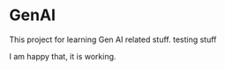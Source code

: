 # GenAI
This project for learning Gen AI related stuff.
testing stuff


I am happy that, it is working.
